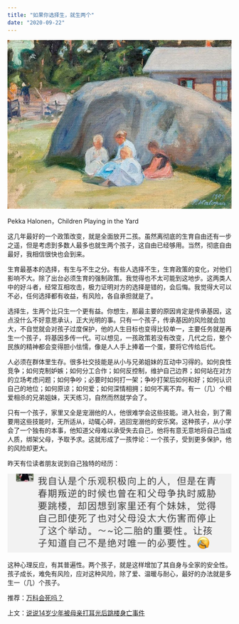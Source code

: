 ```yaml
---
title: "如果你选择生，就生两个"
date: "2020-09-22"
---
```


![连岳文章](images/连岳文章picture-28.jpg)

Pekka Halonen，Children Playing in the Yard

  

这几年最好的一个政策改变，就是全面放开二孩。虽然离彻底的生育自由还有一步之遥，但是考虑到多数人最多也就生两个孩子，这自由已经够用。当然，彻底自由最好，我相信很快也会到来。

  

生育最基本的选择，有生与不生之分。有些人选择不生，生育政策的变化，对他们影响不大。除了出台必须生育的强制政策。我觉得也不太可能到这地步。这两类人中的好斗者，经常互相攻击，极力证明对方的选择是错的，会后悔。我觉得大可以不必，任何选择都有收益，有风险，各自承担就是了。

  

选择生，生两个比只生一个更有益。你想生，那最主要的原因肯定是传承基因，这点没什么不好意思承认，正大光明的事。只有一个孩子，传承基因的风险就会加大，不自觉就会对孩子过度保护，他的人生目标也变得比较单一，主要任务就是再生一个孩子，将基因多传一代。可以想见，一孩政策若没有改变，几代之后，整个民族的精神都会变得胆小怯懦，像是人人手上捧着一个蛋，要将它传给后代。

  

人必须在群体里生存。很多社交技能是从小与兄弟姐妹的互动中习得的。如何良性竞争；如何克制妒嫉；如何分工合作；如何反控制，维护自己边界；如何站在对方的立场考虑问题；如何争吵；必要时如何打一架；争吵打架后如何和好；如何认识自己的地位；如何原谅；如何爱；如何深情相拥；如何不离不弃。有一（几）个相爱相杀的兄弟姐妹，天天练习，自然而然就学会了。

  

只有一个孩子，家里又全是宠溺他的人，他很难学会这些技能。进入社会，到了需要用这些技能时，无所适从，动辄心碎，逃回宠溺他的安乐窝。这种孩子，从小学会了一个独有的本事，他知道父母难以承受失去自己，他将有意无意地将自己当成人质，绑架父母，予取予求。这就形成了一孩悖论：一个孩子，受到更多保护，他的风险却更大。

  

昨天有位读者朋友说到自己独特的经历：

  

![连岳文章](images/连岳文章picture-29.jpg)

  

这种心理反应，有其普遍性。两个孩子，就是这样增加了其自身与全家的安全性。孩子成长，难免有风险，应对这种风险，除了爱、温暖与耐心，最好的办法就是多生一（几）个孩子。  

  

推荐：[万科会死吗？](http://mp.weixin.qq.com/s?__biz=MjM5NDU0Mjk2MQ==&mid=2651630789&idx=1&sn=7b15973a0c47a18f7b22d4760a28cae0&chksm=bd7e28db8a09a1cde7f20a3b6596c5f20c1cdb23e425f398cd7ec9c3582f64c43f2baf054931&scene=21#wechat_redirect)  

上文：[说说14岁少年被母亲打耳光后跳楼身亡事件](http://mp.weixin.qq.com/s?__biz=MjM5NDU0Mjk2MQ==&mid=2651648991&idx=1&sn=b17b40c65a1edf1af5ff5dcd8ad37278&chksm=bd7e77c18a09fed7d5ea28dfc4f168534261e7172aecbf8ff5527531b9e8fa32f840aacafc04&scene=21#wechat_redirect)

